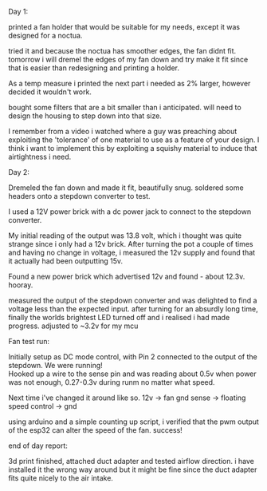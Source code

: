 Day 1: 

printed a fan holder that would be suitable for my needs, except it was designed for a noctua. 

tried it and because the noctua has smoother edges, the fan didnt fit. 
tomorrow i will dremel the edges of my fan down and try make it fit since that is easier than redesigning and printing a holder. 

As a temp measure i printed the next part i needed as 2% larger, however decided it wouldn't work. 

bought some filters that are a bit smaller than i anticipated. will need to design the housing to step down into that size. 

I remember from a video i watched where a guy was preaching about exploiting the 'tolerance' of one material to use as a feature of your design. I think i want to implement this by exploiting a squishy material to induce that airtightness i need. 

Day 2: 

Dremeled the fan down and made it fit, beautifully snug. 
soldered some headers onto a stepdown converter to test. 

I used a 12V power brick with a dc power jack to connect to the stepdown converter. 

My initial reading of the output was 13.8 volt, which i thought was quite strange since i only had a 12v brick. 
After turning the pot a couple of times and having no change in voltage, i measured the 12v supply and found that it actually had been outputting 15v. 

Found a new power brick which advertised 12v and found - about 12.3v. hooray. 

measured the output of the stepdown converter and was delighted to find a voltage less than the expected input. 
after turning for an absurdly long time, finally the worlds brightest LED turned off and i realised i had made progress. 
adjusted to ~3.2v for my mcu 


Fan test run: 

Initially setup as DC mode control, with Pin 2 connected to the output of the stepdown. 
We were running!  
Hooked up a wire to the sense pin and was reading about 0.5v when power was not enough, 0.27-0.3v during runm no matter what speed. 

Next time i've changed it around like so.
12v -> fan 
gnd
sense -> floating 
speed control -> gnd 


using arduino and a simple counting up script, i verified that the pwm output of the esp32 can alter the speed of the fan. success!


end of day report: 

3d print finished, attached duct adapter and tested airflow direction. 
i have installed it the wrong way around but it might be fine since the duct adapter fits quite nicely to the air intake. 